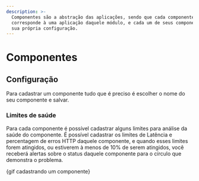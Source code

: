 ```yaml
---
description: >-
  Componentes são a abstração das aplicações, sendo que cada componente
  corresponde à uma aplicação daquele módulo, e cada um de seus componentes tem
  sua própria configuração.
---
```


# Componentes

## Configuração

Para cadastrar um componente tudo que é preciso é escolher o nome do seu componente e salvar.

### Limites de saúde

Para cada componente é possível cadastrar alguns limites para análise da saúde do componente. É possível cadastrar os limites de Latência e percentagem de erros HTTP daquele componente, e quando esses limites forem atingidos, ou estiverem à menos de 10% de serem atingidos, você receberá alertas sobre o status daquele componente para o círculo que demonstra o problema.

{gif cadastrando um componente}

